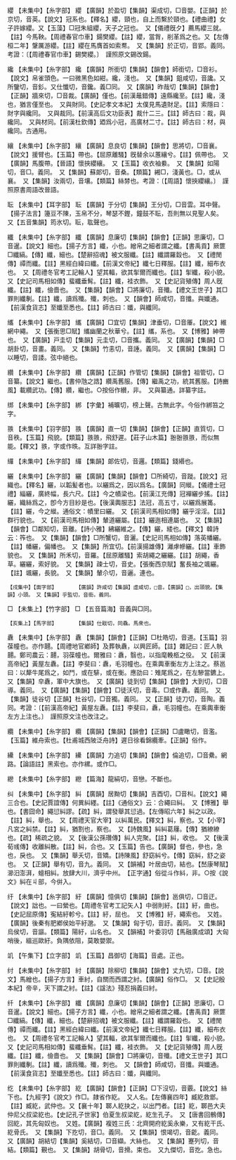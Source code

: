 <!-- { "loadSidebar": true } -->
纓	【未集中】【糸字部】	纓	【廣韻】於盈切【集韻】渠成切，□音嬰。【正韻】於京切，音英。【說文】冠系也。【釋名】纓，頸也，自上而繫於頸也。【禮曲禮】女子許嫁纓。又【玉藻】□冠朱組纓，天子之冠也。　又【儀禮旣夕】薦馬纓三就。【註】今馬鞅。【周禮春官巾車】鍚樊纓。【註】纓，當胷，削革爲之也。又【左傳桓二年】鞶厲游纓。【註】纓在馬膺首如索帬。　又【集韻】於正切，音郢。義同。考證：〔【周禮春官巾車】錫樊纓。〕　謹照原文錫改鍚。 

纔	【未集中】【糸字部】	纔	【廣韻】所銜切【集韻】【韻會】師銜切，□音衫。【說文】帛雀頭色。一曰微黑色如紺。纔，淺也。　又【集韻】鉏咸切，音讒。又所鑒切，音釤。又仕懺切，音鑱。義□同。　又【廣韻】昨哉切【集韻】【韻會】【正韻】牆來切，□音裁。【廣韻】僅也。【前漢鼂錯傳】遠縣纔至。【註】纔，淺也，猶言僅至也。　又與財同。【史記孝文本紀】太僕見馬遺財足。【註】索隱曰：財字與纔同。　又與裁同。【前漢高后文功臣表】裁什二三。【註】師古曰：裁，與纔同。　又與材同。【前漢杜欽傳】廼爲小冠，高廣材二寸。【註】師古曰：材，與纔同。古通用。

纕	【未集中】【糸字部】	纕	【廣韻】息良切【集韻】【韻會】思將切，□音襄。【說文】援臂也。【玉篇】帶也。【屈原離騷】旣替余以蕙纕兮。【註】佩帶也。　又【廣韻】馬腹帶。【晉語】懷挾纓纕。　又【玉篇】收衣袖絭。　又【集韻】如陽切，音□。義同。　又【集韻】蘇郞切，音桑。【類篇】緗□，淺黃也。□，或从襄。　又【集韻】汝兩切，音壤。【類篇】絲棼也。考證：〔【周語】懷挾纓纕。〕　謹照原書周語改晉語。 

耺	【未集中】【耳字部】	耺	【廣韻】于分切【集韻】王分切，□音雲。耳中聲。【揚子法言】籩豆不陳，玉帛不分，琴瑟不鏗，鐘鼓不耺，吾則無以見聖人矣。　又【五音集韻】筠氷切。耺，耾聲也。

纖	【未集中】【糸字部】	纖	【廣韻】息廉切【集韻】【韻會】【正韻】思廉切，□音暹。【說文】細也。【揚子方言】纖，小也。繒帛之細者謂之纖。【書禹貢】厥篚□纖縞。【傳】纖，細也。【楚辭招魂】被文服纖。【註】纖謂羅縠也。　又【禮閒傳】禫而纖。【註】黑經白緯曰纖。【前漢文帝紀】纖七日釋服。【註】纖，細布衣也。　又【周禮冬官考工記輪人】望其輻，欲其揱爾而纖也。【註】揱纖，殺小貌。　又【史記司馬相如傳】蜚纖垂髾。【註】纖，袿衣飾。　又【史記貨殖傳】周人旣纖。【註】纖，儉嗇也。　又【集韻】【韻會】□將廉切，音殲。【禮文王世子】其□罪則纖剸。【註】纖，讀爲殲。殲，刺也。　又【韻會】師咸切，音攕。與孅通。【前漢食貨志】至孅至悉也。【註】師古曰：孅，與纖同。

纗	【未集中】【糸字部】	纗	【廣韻】□宜切【集韻】津垂切，□音厜。【說文】維網中繩。　又【張衡思□賦】纗幽蘭之秋華兮。【註】纗，系也。　又【博雅】紳帶也。　又【廣韻】戸圭切【集韻】元圭切，□音攜。義同。　又【廣韻】【集韻】□胡卦切，音畫。義同。　又【集韻】竹恚切，音諈。義同。　又【廣韻】【集韻】□以睡切，音諉。弦中絕也。

纘	【未集中】【糸字部】	纘	【廣韻】【正韻】作管切【集韻】【韻會】祖管切，□音纂。【說文】繼也。【書仲虺之誥】纘禹舊服。【傳】繼禹之功，統其舊服。【詩豳風】載纘武功。【傳】纘，繼也。○按俗作纉，非。　又與纂通。詳纂字註。

绑	【未集中】【糸字部】	綁	【字彙】補曠切，榜上聲。古無此字。今俗作綁笞之字。

翐	【未集中】【羽字部】	翐	【廣韻】直一切【集韻】【韻會】【正韻】直質切，□音秩。【玉篇】飛貌。【類篇】翐翐，飛舒遲。【莊子山木篇】翂翂翐翐，而似無能。【釋文】翐，字或作昳。互詳翂字註。

纙	【未集中】【糸字部】	纙	【集韻】郞佐切，音邏。【類篇】錢緡也。

纚	【未集中】【糸字部】	纚	【廣韻】【集韻】【韻會】□所綺切，音蹝。【說文】冠織也。【釋名】纚，以韜髪者也。以纚爲之，因以爲名。【廣韻】同縰。【儀禮士冠禮】緇纚，廣終幅，長六尺。【註】今之幘梁也。【前漢江充傳】冠襌纚步搖。【註】纚，織絲爲之，卽今方目紗是也。【後漢輿服志】法冠，高五寸，以纚爲展筩。【註】纚，今之縰。通俗文：幘里曰纚。　又【前漢司馬相如傳】纚乎淫淫。【註】群行貌也。　又【前漢司馬相如傳】輦道纚屬。【註】纚迤相連屬也。　又【集韻】【韻會】□鄰知切，音離。【詩小雅】紼纚維之。【傳】纚，緌也。【釋文】韓詩云：筰也。　又【集韻】【韻會】□所蟹切，音灑。【史記司馬相如傳】落英幡纚。【註】幡纚，偏幡也。　又【集韻】所宜切。【前漢揚雄傳】灕虖幓纚。【註】車飾貌也。　又【集韻】所禾切，音羅。【屈原離騷】索胡繩之纚纚。【註】胡繩，香草。纚纚，索好貌。　又【集韻】疎士切，音史。【張衡西京賦】奮長袖之颯纚。【註】颯纚，長貌。　又【集韻】輦尒切，音邐。連也。

	【戌集中】【面字部】		【廣韻】許咸切【集韻】虛咸切，□音。【廣韻】□，出頭貌。【集韻】小頭。　又【集韻】乎監切，音銜。義同。

□	【未集上】【竹字部】	□	【五音篇海】音義與□同。

	【亥集上】【馬字部】		【集韻】仕戢切，同驫。馬衆也。

纛	【未集中】【糸字部】	纛	【集韻】【韻會】【正韻】□杜皓切，音道。【玉篇】羽葆幢也。亦作翿。【周禮地官鄕師】及葬執纛，以興匠師。【註】雜記曰：匠人執翿。鄭司農云：翿，羽葆幢也。爾雅曰：纛，翳也，以指麾輓柩之役。　又【前漢高帝紀】黃屋左纛。【註】李斐曰：纛，毛羽幢也。在乘輿車衡左方上注之。蔡邕曰：以犛牛尾爲之，如鬥，或在騑，或在衡。應劭曰：雉尾爲之，在左驂當鑣上。　又【集韻】皁纛，軍中大旗也。　又【廣韻】徒到切【集韻】【韻會】大到切，□音導。義同。　又【廣韻】【集韻】【韻會】□徒沃切，音毒。□或作纛。義同。　又【集韻】徒谷切【正韻】杜谷切，□音獨。義同。　又【正韻】徒刀切，音陶。義同。考證：〔【前漢高帝紀】黃屋左纛。【註】李斐曰，纛，毛羽幢也。在乘輿車衡左方上注也。〕　謹照原文注也改注之。 

纜	【未集中】【糸字部】	纜	【廣韻】【集韻】【韻會】【正韻】□盧瞰切，音濫。【玉篇】維舟索也。【杜甫城西陂泛舟詩】遲日徐看錦纜牽。【正韻】俗作。

纝	【未集中】【糸字部】	纝	【廣韻】力追切【集韻】【韻會】倫追切，□音纍。網路。【論語註】黑索也。亦作縲。或作□。

纞	【未集中】【糸字部】	纞	【篇海】龍絹切，音戀。不斷也。

纠	【未集中】【糸字部】	糾	【廣韻】居黝切【集韻】吉酉切，□音朻。【說文】繩三合也。【史記賈誼傳】何異糾纆。【註】《通俗文》云：合繩曰糾。　又【博雅】舉也。【書囧命】繩愆糾謬。【疏】糾，謂發舉其愆過。【左傳昭六年】糾之以政。【註】糾，舉也。　又【周禮天官大宰】以糾萬民。【釋文】糾，察也。又【小宰】凡宮之糾禁。【註】糾，猶割也，察也。　又【詩魏風】糾糾葛屨。【傳】猶繚繚也。【疏】稀疏之貌。　又【後漢公孫瓚傳】糾人完聚。【註】糾，收也。　又【後漢荀彧傳】收離糾散。【註】糾，合也。又【玉篇】告也。【廣韻】督也，參也，急也，戾也。　又【集韻】舉夭切，音矯。【詩陳風】舒窈糾兮。【傳】窈糾，舒之姿也。　又【正韻】舉有切，音九。義同。　又【韻補】叶居由切，結也。【嵆康琴賦】瀄汨澎湃，蟺相糾。放肆大川，濟乎中州。　【正字通】俗從斗作紏，非。○按《說文》糾在丩部，今倂入。

纡	【未集中】【糸字部】	紆	【廣韻】憶俱切【集韻】【韻會】邕俱切，□音迂。【說文】詘也。一曰縈也。【周禮冬官考工記矢人】中弱則紆。【註】紆，曲也。【史記屈原傳】寃結紆軫兮。【註】紆，屈也。　又【博雅】紆，繩索也。　又姓。【廣韻】後秦有肥鄕侯始平紆邈。　又【集韻】匈于切，音訏。義同。　又【集韻】烏侯切，音謳。【類篇】陽紆，山名也。　又【韻補】叶委羽切【馬融廣成頌】大匈哨後，縕巡歐紆。負隅依阻，莫敢嬰禦。

竌	【午集下】【立字部】	竌	【玉篇】昌御切【海篇】音處。正也。

纣	【未集中】【糸字部】	紂	【廣韻】除柳切【集韻】【韻會】丈九切，□音。【說文】馬繒也。【揚子方言】車紂，自關而西謂之紂。【廣韻】俗作□。　又【史記殷本紀】帝辛，天下謂之紂。【註】《諡法》殘忍捐義曰紂。

纤	【未集中】【糸字部】	纖	【廣韻】息廉切【集韻】【韻會】【正韻】思廉切，□音暹。【說文】細也。【揚子方言】纖，小也。繒帛之細者謂之纖。【書禹貢】厥篚□纖縞。【傳】纖，細也。【楚辭招魂】被文服纖。【註】纖謂羅縠也。　又【禮閒傳】禫而纖。【註】黑經白緯曰纖。【前漢文帝紀】纖七日釋服。【註】纖，細布衣也。　又【周禮冬官考工記輪人】望其輻，欲其揱爾而纖也。【註】揱纖，殺小貌。　又【史記司馬相如傳】蜚纖垂髾。【註】纖，袿衣飾。　又【史記貨殖傳】周人旣纖。【註】纖，儉嗇也。　又【集韻】【韻會】□將廉切，音殲。【禮文王世子】其□罪則纖剸。【註】纖，讀爲殲。殲，刺也。　又【韻會】師咸切，音攕。與孅通。【前漢食貨志】至孅至悉也。【註】師古曰：孅，與纖同。

纥	【未集中】【糸字部】	紇	【廣韻】【韻會】【正韻】□下沒切，音覈。【說文】絲下也。【九經字】《說文》作□。隷省作紇。　又人名。【左傳襄四年】臧紇救鄫。【註】臧紇，武仲也。又【襄十年】郰人紇抉之，以出門者。【註】紇，郰邑大夫仲尼父叔梁紇也。【史記孔子世家】伯夏生叔梁紇，紇生孔子。　又【唐書回鶻傳】回紇，其先匈奴也。　又姓。【廣韻】複姓三氏：北齊開府紇奚永樂，又有紇干氏、紇骨氏。　又【集韻】下扢切，音□。義同。　又【集韻】恨竭切，音齕。義同。　又【廣韻】胡結切【集韻】奚結切，□音纈。大絲也。　又【集韻】蹇列切，音結。【類篇】覲也。　又【集韻】胡骨切，音搰。束也。　又九傑切，音扢。急也。

